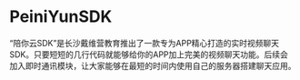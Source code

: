 # PeiniYunSDK
“陪你云SDK”是长沙戴维营教育推出了一款专为APP精心打造的实时视频聊天SDK。只要短短的几行代码就能够给你的APP加上完美的视频聊天功能。后续会加入即时通讯模块，让大家能够在最短的时间内使用自己的服务器搭建聊天应用。
